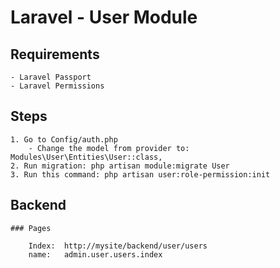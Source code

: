 # Laravel - User Module

## Requirements
    - Laravel Passport
    - Laravel Permissions

## Steps

    1. Go to Config/auth.php
        - Change the model from provider to: Modules\User\Entities\User::class,
    2. Run migration: php artisan module:migrate User
    3. Run this command: php artisan user:role-permission:init

## Backend

    ### Pages
    
        Index:  http://mysite/backend/user/users
        name:   admin.user.users.index


